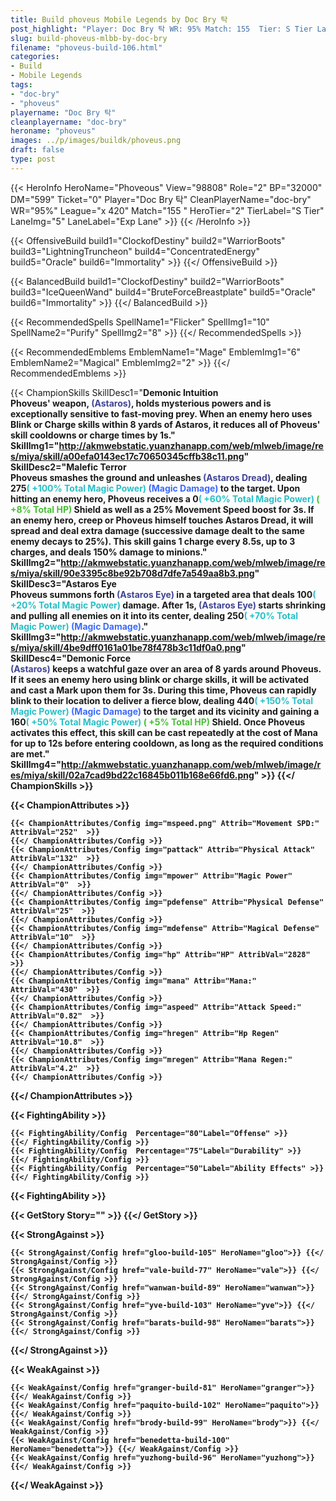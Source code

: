 ```yaml
---
title: Build phoveus Mobile Legends by Doc Bry 탁
post_highlight: "Player: Doc Bry 탁 WR: 95% Match: 155  Tier: S Tier Lane: Exp Lane"
slug: build-phoveus-mlbb-by-doc-bry
filename: "phoveus-build-106.html"
categories: 
- Build 
- Mobile Legends
tags: 
- "doc-bry"
- "phoveus"
playername: "Doc Bry 탁"
cleanplayername: "doc-bry"
heroname: "phoveus"
images: ../p/images/buildk/phoveus.png
draft: false
type: post
---
```


{{< HeroInfo HeroName="Phoveous" View="98808" Role="2" BP="32000" DM="599" Ticket="0" Player="Doc Bry 탁" CleanPlayerName="doc-bry" WR="95%" League="x 420" Match="155 " HeroTier="2" TierLabel="S Tier" LaneImg="5" LaneLabel="Exp Lane" >}} {{< /HeroInfo >}}
 
{{< OffensiveBuild build1="ClockofDestiny"  build2="WarriorBoots" build3="LightningTruncheon" build4="ConcentratedEnergy" build5="Oracle" build6="Immortality" >}} {{</ OffensiveBuild >}}  

{{< BalancedBuild build1="ClockofDestiny"  build2="WarriorBoots" build3="IceQueenWand" build4="BruteForceBreastplate" build5="Oracle" build6="Immortality" >}} {{</ BalancedBuild >}}  

{{< RecommendedSpells SpellName1="Flicker" SpellImg1="10" SpellName2="Purify" SpellImg2="8" >}} {{</ RecommendedSpells >}}   

{{< RecommendedEmblems EmblemName1="Mage" EmblemImg1="6" EmblemName2="Magical" EmblemImg2="2" >}} {{</ RecommendedEmblems >}}   

{{< ChampionSkills SkillDesc1="<b>Demonic Intuition<br>Phoveus' weapon, <font color='#404495'>(Astaros)</font>, holds mysterious powers and is exceptionally sensitive to fast-moving prey. When an enemy hero uses Blink or Charge skills within 8 yards of Astaros, it reduces all of Phoveus' skill cooldowns or charge times by 1s." SkillImg1="http://akmwebstatic.yuanzhanapp.com/web/mlweb/image/res/miya/skill/a00efa0143ec17c70650345cffb38c11.png"  SkillDesc2="<b>Malefic Terror<br>Phoveus smashes the ground and unleashes <font color='#404495'>(Astaros Dread)</font>, dealing 275<font color='#27C0C7'>( +100% Total Magic Power)</font> <font color='#3B69FF'>(Magic Damage)</font> to the target. Upon hitting an enemy hero, Phoveus receives a 0<font color='#27C0C7'>( +60% Total Magic Power)</font> <font color='#47BE34'>( +8% Total HP)</font> Shield as well as a 25% Movement Speed boost for 3s. If an enemy hero, creep or Phoveus himself touches Astaros Dread, it will spread and deal extra damage (successive damage dealt to the same enemy decays to 25%). This skill gains 1 charge every 8.5s, up to 3 charges, and deals 150% damage to minions." SkillImg2="http://akmwebstatic.yuanzhanapp.com/web/mlweb/image/res/miya/skill/90e3395c8be92b708d7dfe7a549aa8b3.png"  SkillDesc3="<b>Astaros Eye<br>Phoveus summons forth <font color='#404495'>(Astaros Eye)</font> in a targeted area that deals 100<font color='#27C0C7'>( +20% Total Magic Power)</font> damage. After 1s, <font color='#404495'>(Astaros Eye)</font> starts shrinking and pulling all enemies on it into its center, dealing 250<font color='#27C0C7'>( +70% Total Magic Power)</font> <font color='#3B69FF'>(Magic Damage)</font>." SkillImg3="http://akmwebstatic.yuanzhanapp.com/web/mlweb/image/res/miya/skill/4be9dff0161a01be78f478b3c11df0a0.png"  SkillDesc4="<b>Demonic Force<br><font color='#404495'>(Astaros)</font> keeps a watchful gaze over an area of 8 yards around Phoveus. If it sees an enemy hero using blink or charge skills, it will be activated and cast a Mark upon them for 3s. During this time, Phoveus can rapidly blink to their location to deliver a fierce blow, dealing 440<font color='#27C0C7'>( +150% Total Magic Power)</font> <font color='#3B69FF'>(Magic Damage)</font> to the target and its vicinity and gaining a 160<font color='#27C0C7'>( +50% Total Magic Power)</font> <font color='#47BE34'>( +5% Total HP)</font> Shield. Once Phoveus activates this effect, this skill can be cast repeatedly at the cost of Mana for up to 12s before entering cooldown, as long as the required conditions are met." SkillImg4="http://akmwebstatic.yuanzhanapp.com/web/mlweb/image/res/miya/skill/02a7cad9bd22c16845b011b168e66fd6.png"  >}} {{</ ChampionSkills >}}
	

{{< ChampionAttributes >}}

	{{< ChampionAttributes/Config img="mspeed.png" Attrib="Movement SPD:" AttribVal="252"  >}} 
	{{</ ChampionAttributes/Config >}}
	{{< ChampionAttributes/Config img="pattack" Attrib="Physical Attack" AttribVal="132"  >}} 
	{{</ ChampionAttributes/Config >}}
	{{< ChampionAttributes/Config img="mpower" Attrib="Magic Power" AttribVal="0"  >}} 
	{{</ ChampionAttributes/Config >}}
	{{< ChampionAttributes/Config img="pdefense" Attrib="Physical Defense" AttribVal="25"  >}} 
	{{</ ChampionAttributes/Config >}}
	{{< ChampionAttributes/Config img="mdefense" Attrib="Magical Defense" AttribVal="10"  >}} 
	{{</ ChampionAttributes/Config >}}
	{{< ChampionAttributes/Config img="hp" Attrib="HP" AttribVal="2828"  >}} 
	{{</ ChampionAttributes/Config >}}
	{{< ChampionAttributes/Config img="mana" Attrib="Mana:" AttribVal="430"  >}} 
	{{</ ChampionAttributes/Config >}}
	{{< ChampionAttributes/Config img="aspeed" Attrib="Attack Speed:" AttribVal="0.82"  >}} 
	{{</ ChampionAttributes/Config >}}
	{{< ChampionAttributes/Config img="hregen" Attrib="Hp Regen" AttribVal="10.8"  >}} 
	{{</ ChampionAttributes/Config >}}
	{{< ChampionAttributes/Config img="mregen" Attrib="Mana Regen:" AttribVal="4.2"  >}} 
	{{</ ChampionAttributes/Config >}}
	
	
{{</ ChampionAttributes >}}


{{< FightingAbility >}}

	{{< FightingAbility/Config  Percentage="80"Label="Offense" >}} 
	{{</ FightingAbility/Config >}}		
	{{< FightingAbility/Config  Percentage="75"Label="Durability" >}} 
	{{</ FightingAbility/Config >}}
	{{< FightingAbility/Config  Percentage="50"Label="Ability Effects" >}} 
	{{</ FightingAbility/Config >}}
	
{{< FightingAbility >}}

{{< GetStory Story="" >}}  {{</ GetStory >}}

{{< StrongAgainst >}}

	{{< StrongAgainst/Config href="gloo-build-105" HeroName="gloo">}} {{</ StrongAgainst/Config >}}
	{{< StrongAgainst/Config href="vale-build-77" HeroName="vale">}} {{</ StrongAgainst/Config >}}
	{{< StrongAgainst/Config href="wanwan-build-89" HeroName="wanwan">}} {{</ StrongAgainst/Config >}}
	{{< StrongAgainst/Config href="yve-build-103" HeroName="yve">}} {{</ StrongAgainst/Config >}}
	{{< StrongAgainst/Config href="barats-build-98" HeroName="barats">}} {{</ StrongAgainst/Config >}}
	
{{</ StrongAgainst >}}

{{< WeakAgainst >}}

	{{< WeakAgainst/Config href="granger-build-81" HeroName="granger">}} {{</ WeakAgainst/Config >}}
	{{< WeakAgainst/Config href="paquito-build-102" HeroName="paquito">}} {{</ WeakAgainst/Config >}}
	{{< WeakAgainst/Config href="brody-build-99" HeroName="brody">}} {{</ WeakAgainst/Config >}}
	{{< WeakAgainst/Config href="benedetta-build-100" HeroName="benedetta">}} {{</ WeakAgainst/Config >}}
	{{< WeakAgainst/Config href="yuzhong-build-96" HeroName="yuzhong">}} {{</ WeakAgainst/Config >}}
	
{{</ WeakAgainst >}}
